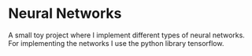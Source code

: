 # Neural Networks

A small toy project where I implement different types of neural networks. For implementing the networks I use the python library tensorflow.
